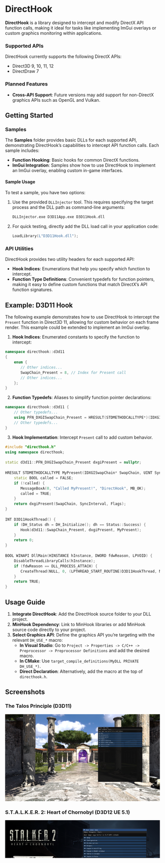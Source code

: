# DirectHook
**DirectHook** is a library designed to intercept and modify DirectX API function calls, making it ideal for tasks like implementing ImGui overlays or custom graphics monitoring within applications.

### Supported APIs
DirectHook currently supports the following DirectX APIs:
- Direct3D 9, 10, 11, 12
- DirectDraw 7

### Planned Features
- **Cross-API Support**: Future versions may add support for non-DirectX graphics APIs such as OpenGL and Vulkan.

## Getting Started

### Samples
The **Samples** folder provides basic DLLs for each supported API, demonstrating DirectHook’s capabilities to intercept API function calls. Each sample includes:

- **Function Hooking**: Basic hooks for common DirectX functions.
- **ImGui Integration**: Samples show how to use DirectHook to implement an ImGui overlay, enabling custom in-game interfaces. 

#### Sample Usage
To test a sample, you have two options:

1. Use the provided `DLLInjector` tool. This requires specifying the target process and the DLL path as command-line arguments:
    ```sh
    DLLInjector.exe D3D11App.exe D3D11Hook.dll
    ```

2. For quick testing, directly add the DLL load call in your application code:
    ```cpp
    LoadLibrary(L"D3D11Hook.dll");
    ```

### API Utilities
DirectHook provides two utility headers for each supported API:

- **Hook Indices**: Enumerations that help you specify which function to intercept.
- **Function Type Definitions**: Convenient typedefs for function pointers, making it easy to define custom functions that match DirectX’s API function signatures.

## Example: D3D11 Hook

The following example demonstrates how to use DirectHook to intercept the `Present` function in Direct3D 11, allowing for custom behavior on each frame render. This example could be extended to implement an ImGui overlay.

1. **Hook Indices**: Enumerated constants to specify the function to intercept:
```cpp
namespace directhook::d3d11
{
    enum {
       // Other indices...
       SwapChain_Present = 8, // Index for Present call
       // Other indices...
    };
}
```
2. **Function Typedefs**: Aliases to simplify function pointer declarations:
```cpp
namespace directhook::d3d11 {
    // Other typedefs...
    using PFN_DXGISwapChain_Present = HRESULT(STDMETHODCALLTYPE*)(IDXGISwapChain*, UINT, UINT);
    // Other typedefs...
}
```
3. **Hook Implementation**: Intercept `Present` call to add custom behavior.
```cpp
#include "directhook.h"
using namespace directhook;

static d3d11::PFN_DXGISwapChain_Present dxgiPresent = nullptr;

HRESULT STDMETHODCALLTYPE MyPresent(IDXGISwapChain* SwapChain, UINT SyncInterval, UINT Flags) {
    static BOOL called = FALSE;
    if (!called) {
       MessageBoxA(0, "Called MyPresent!", "DirectHook", MB_OK);
       called = TRUE;
    }
    return dxgiPresent(SwapChain, SyncInterval, Flags);
}

INT D3D11HookThread() {
    if (DH_Status dh = DH_Initialize(); dh == Status::Success) {
       Hook(d3d11::SwapChain_Present, dxgiPresent, MyPresent);
    }
    return 0;
}

BOOL WINAPI DllMain(HINSTANCE hInstance, DWORD fdwReason, LPVOID) {
    DisableThreadLibraryCalls(hInstance);
    if (fdwReason == DLL_PROCESS_ATTACH) {
       CreateThread(NULL, 0, (LPTHREAD_START_ROUTINE)D3D11HookThread, NULL, 0, NULL);
    }
    return TRUE;
}
```
## Usage Guide

1. **Integrate DirectHook**: Add the DirectHook source folder to your DLL project.
2. **MinHook Dependency**: Link to MinHook libraries or add MinHook source code directly to your project.
3. **Select Graphics API**: Define the graphics API you’re targeting with the relevant `DH_USE_*` macro:
   - **In Visual Studio**: Go to `Project -> Properties -> C/C++ -> Preprocessor -> Preprocessor Definitions` and add the desired macro.
   - **In CMake**: Use `target_compile_definitions(MyDLL PRIVATE DH_USE_*)`.
   - **Direct Declaration**: Alternatively, add the macro at the top of `directhook.h`.
  
## Screenshots
### The Talos Principle (D3D11)
![](Screenshots/talos.png "The Talos Principle injected with D3D11Hook.dll") 

### S.T.A.L.K.E.R. 2: Heart of Chornobyl (D3D12 UE 5.1)
![](Screenshots/stalker2.png "The Talos Principle injected with D3D12Hook.dll") 